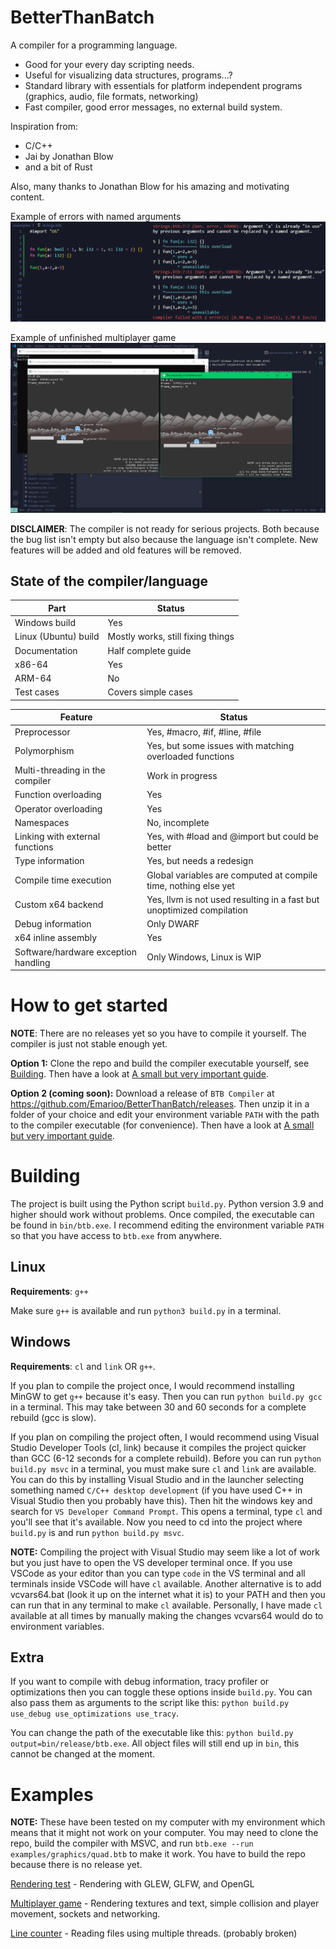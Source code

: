 # BetterThanBatch
A compiler for a programming language.

- Good for your every day scripting needs.
- Useful for visualizing data structures, programs...?
- Standard library with essentials for platform independent programs (graphics, audio, file formats, networking)
- Fast compiler, good error messages, no external build system.

Inspiration from:
- C/C++
- Jai by Jonathan Blow
- and a bit of Rust

Also, many thanks to Jonathan Blow for his amazing and motivating content.

Example of errors with named arguments
![](/docs/img/err-named-arg.png)

Example of unfinished multiplayer game
![](/docs/img/game_blobs_0.png)

**DISCLAIMER**: The compiler is not ready for serious projects. Both because the bug list isn't empty but also because the language isn't complete. New features will be added and old features will be removed.

## State of the compiler/language
|Part|Status|
|-|-|
|Windows build|Yes|
|Linux (Ubuntu) build|Mostly works, still fixing things|
|Documentation|Half complete guide|
|x86-64|Yes|
|ARM-64|No|
|Test cases|Covers simple cases|

|Feature|Status|
|-|-|
|Preprocessor|Yes, #macro, #if, #line, #file|
|Polymorphism|Yes, but some issues with matching overloaded functions|
|Multi-threading in the compiler|Work in progress|
|Function overloading|Yes|
|Operator overloading|Yes|
|Namespaces|No, incomplete|
|Linking with external functions|Yes, with #load and @import but could be better|
|Type information|Yes, but needs a redesign|
|Compile time execution|Global variables are computed at compile time, nothing else yet|
|Custom x64 backend|Yes, llvm is not used resulting in a fast but unoptimized compilation|
|Debug information|Only DWARF|
|x64 inline assembly|Yes|
|Software/hardware exception handling|Only Windows, Linux is WIP|

# How to get started
**NOTE**: There are no releases yet so you have to compile it yourself. The compiler is just not stable enough yet.

**Option 1:** Clone the repo and build the compiler executable yourself, see [Building](#building). Then have a look at [A small but very important guide](/docs/guide/00-Introduction.md).

**Option 2 (coming soon):** Download a release of `BTB Compiler` at https://github.com/Emarioo/BetterThanBatch/releases. Then unzip it in a folder of your choice and edit your environment variable `PATH` with the path to the compiler executable (for convenience). Then have a look at [A small but very important guide](/docs/guide/00-Introduction.md).

<!-- TODO: Swap option 1 and 2 so that download release is first option, the recommended option. Compiling project is first option right now because there are no releases -->

# Building
The project is built using the Python script `build.py`. Python version 3.9 and higher should work without problems. Once compiled, the executable can be found in `bin/btb.exe`. I recommend editing the environment variable `PATH` so that you have access to `btb.exe` from anywhere.

## Linux
**Requirements**: `g++`

Make sure `g++` is available and run `python3 build.py` in a terminal.

## Windows
**Requirements**: `cl` and `link` OR `g++`.

If you plan to compile the project once, I would recommend installing MinGW to get `g++` because it's easy. Then you can run `python build.py gcc` in a terminal. This may take between 30 and 60 seconds for a complete rebuild (gcc is slow).

If you plan on compiling the project often, I would recommend using Visual Studio Developer Tools (cl, link) because it compiles the project quicker than GCC (6-12 seconds for a complete rebuild). Before you can run `python build.py msvc` in a terminal, you must make sure `cl` and `link` are available. You can do this by installing Visual Studio and in the launcher selecting something named `C/C++ desktop development` (if you have used C++ in Visual Studio then you probably have this). Then hit the windows key and search for `VS Developer Command Prompt`. This opens a terminal, type `cl` and you'll see that it's available. Now you need to cd into the project where `build.py` is and run `python build.py msvc`.

**NOTE:** Compiling the project with Visual Studio may seem like a lot of work but you just have to open the VS developer terminal once. If you use VSCode as your editor than you can type `code` in the VS terminal and all terminals inside VSCode will have `cl` available. Another alternative is to add vcvars64.bat (look it up on the internet what it is) to your PATH and then you can run that in any terminal to make `cl` available. Personally, I have made `cl` available at all times by manually making the changes vcvars64 would do to environment variables.

## Extra
If you want to compile with debug information, tracy profiler or optimizations then you can toggle these options inside `build.py`. You can also pass them as arguments to the script like this: `python build.py use_debug use_optimizations use_tracy`.

You can change the path of the executable like this: `python build.py output=bin/release/btb.exe`.
All object files will still end up in `bin`, this cannot be changed at the moment.

# Examples
**NOTE:** These have been tested on my computer with my environment which means that it might not work on your computer. You may need to clone the repo, build the compiler with MSVC, and run `btb.exe --run examples/graphics/quad.btb` to make it work. You have to build the repo because there is no release yet.

[Rendering test](/examples/graphics/quad.btb) - Rendering with GLEW, GLFW, and OpenGL

[Multiplayer game](/examples/graphics/game.btb) - Rendering textures and text, simple collision and player movement, sockets and networking.

[Line counter](/examples/linecounter.btb) - Reading files using multiple threads. (probably broken)

<!-- incomplete [Binary viewer](/examples/binary_viewer/main.btb) parsing/reading binary files, lexing -->

